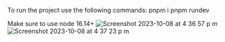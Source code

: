 To run the project use the following commands:
pnpm i
pnpm rundev

Make sure to use node 16.14+ ![Screenshot 2023-10-08 at 4 36 57 p m](https://github.com/cosimomorris/softii-clone/assets/140655080/6b94f01f-476f-43ce-ac8e-c5dac1db1490)
![Screenshot 2023-10-08 at 4 37 23 p m](https://github.com/cosimomorris/softii-clone/assets/140655080/ff974f87-0f8b-40f3-8579-2beda04ba77f)

